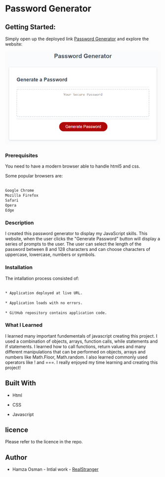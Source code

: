 # Password Generator

## Getting Started:

Simply open up the deployed link [Password Generator](https://realstranger01.github.io/Password-Generator/) and explore the website:

![Password Generator](./assets/05-javascript-challenge-demo.png)

### Prerequisites

You need to have a modern browser able to handle html5 and css.

Some popular browsers are:
```

Google Chrome
Mozilla Firefox
Safari
Opera
Edge
```
### Description

I created this password generator to display my JavaScript skills. This website, when the user clicks the "Generate Password" button will display a series of prompts to the user. The user can select the length of the password between 8 and 128 characters and can choose characters of uppercase, lowercase, numbers or symbols.

### Installation

The intallation process consisted of:
```

* Application deployed at live URL.

* Application loads with no errors.

* GitHub repository contains application code.
```

### What I Learned

I learned many important fundementals of javascript creating this project. I used a combination of objects, arrays, function calls, while statements and if statements. I learned how to call functions, return values and many different manipulations that can be performed on objects, arrays and numbers like Math.Floor, Math.random. I also learned commonly used operators like ! and ===. I really enjoyed my time learning and creating this project!

## Built With

* Html

* CSS

* Javascript

## licence

Please refer to the licence in the repo.

## Author

* Hamza Osman - Intial work - [RealStranger](https://github.com/Realstranger01/Password-Generator.git)



